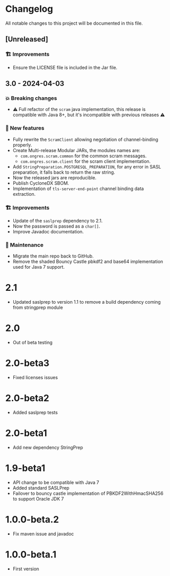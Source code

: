 # Changelog
All notable changes to this project will be documented in this file.

## [Unreleased]
### :building_construction: Improvements
- Ensure the LICENSE file is included in the Jar file.

## 3.0 - 2024-04-03
### :boom: Breaking changes
- :warning: Full refactor of the `scram` java implementation, this release is compatible with Java 8+, but it's incompatible with previous releases :warning:

### :rocket: New features
- Fully rewrite the `ScramClient` allowing negotiation of channel-binding properly.
- Create Multi-release Modular JARs, the modules names are:
  - `com.ongres.scram.common` for the common scram messages.
  - `com.ongres.scram.client` for the scram client implementation.
- Add `StringPreparation.POSTGRESQL_PREPARATION`, for any error in SASL preparation, it falls back to return the raw string.
- Now the released jars are reproducible.
- Publish CycloneDX SBOM.
- Implementation of `tls-server-end-point` channel binding data extraction.

### :building_construction: Improvements
- Update of the `saslprep` dependency to 2.1.
- Now the password is passed as a `char[]`.
- Improve Javadoc documentation.

### :ghost: Maintenance
- Migrate the main repo back to GitHub.
- Remove the shaded Bouncy Castle pbkdf2 and base64 implementation used for Java 7 support.

# 2.1

* Updated saslprep to version 1.1 to remove a build dependency coming from stringprep module

# 2.0

* Out of beta testing

# 2.0-beta3

* Fixed licenses issues

# 2.0-beta2

* Added saslprep tests

# 2.0-beta1

* Add new dependency StringPrep

# 1.9-beta1

* API change to be compatible with Java 7
* Added standard SASLPrep
* Failover to bouncy castle implementation of PBKDF2WithHmacSHA256 to support Oracle JDK 7

# 1.0.0-beta.2

* Fix maven issue and javadoc

# 1.0.0-beta.1

* First version

